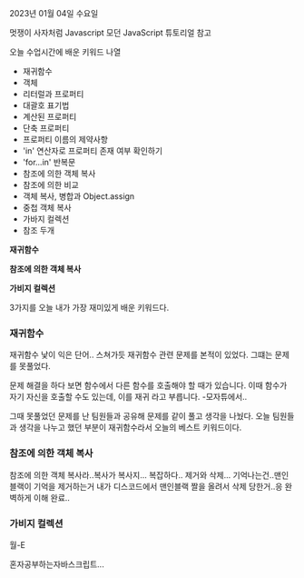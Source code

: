 2023년 01월 04일 수요일

멋쟁이 사자처럼 Javascript
모던 JavaScript 튜토리얼 참고

오늘 수업시간에 배운 키워드 나열

- 재귀함수
- 객체
- 리터럴과 프로퍼티
- 대괄호 표기법
- 계산된 프로퍼티
- 단축 프로퍼티
- 프로퍼티 이름의 제약사항
- 'in' 연산자로 프로퍼티 존재 여부 확인하기
- 'for...in' 반복문
- 참조에 의한 객체 복사
- 참조에 의한 비교
- 객체 복사, 병합과 Object.assign
- 중첩 객체 복사
- 가바지 컬렉션
- 참조 두개

**재귀함수**

**참조에 의한 객체 복사**

**가비지 컬렉션**

3가지를 오늘 내가 가장 재미있게 배운 키워드다.

### 재귀함수

재귀함수 낯이 익은 단어.. 스쳐가듯 재귀함수 관련 문제를 본적이 있었다. 그떄는 문제를 못풀었다.

문제 해결을 하다 보면 함수에서 다른 함수를 호출해야 할 때가 있습니다. 이때 함수가 자기 자신을 호출할 수도 있는데, 이를 재귀 라고 부릅니다. -모자튜에서..

그때 못풀었던 문제를 난 팀원들과 공유해 문제를 같이 풀고 생각을
나눴다. 오늘 팀원들과 생각을 나누고 했던 부분이 재귀함수라서 오늘의 베스트 키워드이다.

### 참조에 의한 객체 복사

참조에 의한 객체 복사라..복사가 복사지... 복잡하다..
제거와 삭제...
기억나는건..맨인블랙이 기억을 제거하는거 내가 디스코드에서
맨인블랙 짤을 올려서 삭제 당한거..응 완벽하게 이해 완료..

### 가비지 컬렉션

월-E

혼자공부하는자바스크립트...
